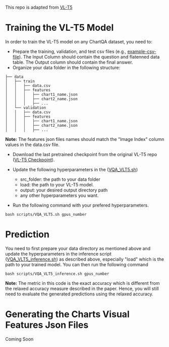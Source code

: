 

This repo is adapted from [VL-T5](https://github.com/j-min/VL-T5)
# Training the VL-T5 Model

In order to train the VL-T5 model on any ChartQA dataset, you need to: 
* Prepare the training, validation, and test csv files (e.g., [example-csv-file](https://github.com/vis-nlp/ChartQA/blob/main/Figures%20and%20Examples/T5%20and%20VL-T5%20Input%20File%20Examples.csv)). The Input Column should contain the question and flatenned data table. The Output column should contain the final answer. 
* Organize your data folder in the following structure:

```
├── data                   
│   ├── train   
│   │   ├── data.csv
│   │   ├── features
│   │   │   ├── chart1_name.json
│   │   │   ├── chart2_name.json
│   │   │   ├── ...
│   └── validation  
│   │   ├── data.csv
│   │   ├── features
│   │   │   ├── chart1_name.json
│   │   │   ├── chart2_name.json
│   │   │   ├── ...
```
 <strong>Note:</strong> The features json files names should match the "Image Index" column values in the data.csv file. 

* Download the last pretrained checkpoint from the original VL-T5 repo ([VL-T5 Checkpoint](https://drive.google.com/drive/folders/12Acv2YLQSxgrx_-4mahUvqNikcz7XfPi)).

* Update the following hyperparameters in the ([VQA_VLT5.sh](https://github.com/vis-nlp/ChartQA/blob/main/Models/VL-T5/scripts/VQA_VLT5.sh))
  * src_folder: the path to your data folder
  * load: the path to your VL-T5 model. 
  * output: your desired output directory path
  * any other hyperparameters you want. 
  
* Run the following command with your prefered hyperparameters.
```
bash scripts/VQA_VLT5.sh gpus_number
```

# Prediction
You need to first prepare your data directory as mentioned above and update the hyperparameters in the inference script ([VQA_VLT5_inference.sh](https://github.com/vis-nlp/ChartQA/blob/main/Models/VL-T5/scripts/VQA_VLT5_inference.sh)) as described above, especially "load" which is the path to your trained model. You can then run the following command

```
bash scripts/VQA_VLT5_inference.sh gpus_number
```

 <strong>Note:</strong> The metric in this code is the exact accuracy which is different from the relaxed accuracy measure described in the paper. Hence, you will still need to evaluate the generated predictions using the relaxed accuracy. 
 
 
# Generating the Charts Visual Features Json Files
Coming Soon
